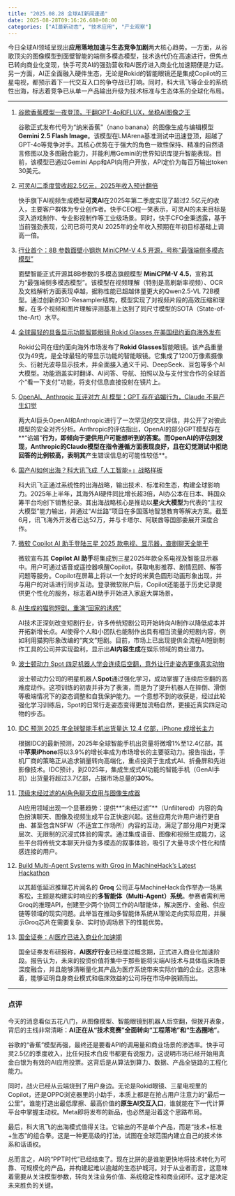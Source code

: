 ```yaml
---
title: "2025.08.28 全球AI新闻速递"
date: 2025-08-28T09:16:26.688+08:00
categories: ["AI最新动态", "技术应用", "产业观察"]
---
```


今日全球AI领域呈现出**应用落地加速**与**生态竞争加剧**两大核心趋势。一方面，从谷歌顶尖的图像模型到面壁智能的端侧多模态模型，技术迭代仍在高速进行，但焦点已转向商业化变现，快手可灵AI的强劲营收和AI医疗进入商业化加速期便是力证。另一方面，AI正全面融入硬件生态，无论是Rokid的智能眼镜还是集成Copilot的三星电视，都预示着下一代交互入口的争夺战已打响。同时，科大讯飞等企业的系统性出海，标志着竞争已从单一产品输出升级为技术标准与生态体系的全球化布局。

---

1.  [谷歌香蕉模型一夜登顶，干翻GPT-4o和FLUX，坐稳AI图像之王](https://36kr.com/p/3440870841210246?f=rss)

    谷歌正式发布代号为“纳米香蕉”（nano banana）的图像生成与编辑模型 **Gemini 2.5 Flash Image**。该模型在LMArena基准测试中迅速登顶，超越了GPT-4o等竞争对手。其核心优势在于强大的角色一致性保持、精准的自然语言修图以及多图融合能力，并能利用Gemini的世界知识库提升智能表现。目前，该模型已通过Gemini App和API向用户开放，API定价为每百万输出token 30美元。

2.  [可灵AI二季度营收超2.5亿元，2025年收入预计翻倍](https://36kr.com/p/3440914362390153?f=rss)

    快手旗下AI视频生成模型**可灵AI**在2025年第二季度实现了超过2.5亿元的收入，主要客户群体为专业创作者。快手CEO程一笑表示，可灵AI的未来目标是深入游戏制作、专业影视制作等工业级场景。同时，快手CFO金秉透露，基于当前强劲表现，公司已将可灵AI 2025年的全年收入预期在年初目标基础上调高一倍。

3.  [行业首个：8B 参数面壁小钢炮 MiniCPM-V 4.5 开源，号称“最强端侧多模态模型”](https://www.ithome.com/0/878/512.htm)

    面壁智能正式开源其8B参数的多模态旗舰模型 **MiniCPM-V 4.5**，宣称其为“最强端侧多模态模型”。该模型在视频理解（特别是高刷新率视频）、OCR及文档解析方面表现卓越，据称性能已超越体量更大的Qwen2.5-VL 72B模型。通过创新的3D-Resampler结构，模型实现了对视频片段的高效压缩和理解，在多个视频和图片理解评测基准上达到了同尺寸模型的SOTA（State-of-the-Art）水平。

4.  [全球最轻的具备显示功能智能眼镜 Rokid Glasses 在美国纽约面向海外发布](https://www.ithome.com/0/878/526.htm)

    Rokid公司在纽约面向海外市场发布了**Rokid Glasses**智能眼镜。该产品重量仅为49克，是全球最轻的带显示功能的智能眼镜。它集成了1200万像素摄像头、衍射光波导显示技术，并全面接入通义千问、DeepSeek、豆包等多个AI大模型。功能涵盖实时翻译、AI问答、导航、拍照以及与支付宝合作的全球首个“看一下支付”功能，将支付信息直接投射在镜片上。

5.  [OpenAI、Anthropic 互评对方 AI 模型：GPT 存在谄媚行为，Claude 不易产生幻觉](https://www.ithome.com/0/878/550.htm)

    两大AI巨头OpenAI和Anthropic进行了一次罕见的交叉评估，并公开了对彼此模型的安全对齐分析。Anthropic的评估指出，OpenAI的部分GPT模型存在**“谄媚”**行为，即倾向于提供用户可能想听到的答案。而OpenAI的评估则发现，Anthropic的Claude模型在指令遵循方面表现良好，且在幻觉测试中拒绝回答的比例较高，表明其**产生错误信息的可能性较低**。

6.  [国产AI如何出海？科大讯飞成「人工智能+」战略样板](https://36kr.com/p/3440952551593344?f=rss)

    科大讯飞正通过系统性的出海战略，输出技术、标准和生态，构建全球影响力。2025年上半年，其海外AI硬件同比增长超3倍，AI办公本在日本、韩国众筹平台均创下销售纪录。其出海战略核心是推动以**星火大模型**为代表的“主权大模型”能力输出，并通过“AI丝路”项目在多国落地智慧教育等解决方案。截至6月，讯飞海外开发者已达52万，并与卡塔尔、阿联酋等国部委展开深度合作。

7.  [微软 Copilot AI 助手登陆三星 2025 款电视、显示器，查剧聊天全能干](https://www.ithome.com/0/878/541.htm)

    微软宣布其 **Copilot AI 助手**将集成到三星2025年款全系电视及智能显示器中。用户可通过语音或遥控器唤醒Copilot，获取电影推荐、剧情回顾、解答问题等服务。Copilot在屏幕上将以一个友好的米黄色圆形动画形象出现，并与用户的对话进行同步互动。登录微软账户后，Copilot还能基于历史记录提供更个性化的服务，标志着AI助手开始进入家庭大屏场景。

8.  [AI生成的猫狗短剧，重演“回家的诱惑”](https://36kr.com/p/3440906609546887?f=rss)

    AI技术正深刻改变短剧行业，许多传统短剧公司开始转向AI制作以降低成本并开拓新增长点。AI使得个人和小团队也能制作出具有相当流量的短剧内容，例如利用猫狗形象改编的“爽文”短剧。目前，市场上已出现提供全流程AI短剧制作工具的公司并实现盈利，显示出**AI内容生成**在娱乐领域的商业潜力。

9.  [波士顿动力 Spot 四足机器人学会连续后空翻，意外让行走姿态更像真实动物](https://www.ithome.com/0/878/559.htm)

    波士顿动力公司的明星机器人**Spot**通过强化学习，成功掌握了连续后空翻的高难度动作。这项训练的初衷并非为了表演，而是为了提升机器人在摔倒、滑倒等极端情况下的姿态调整和自我保护能力。一个意想不到的收获是，经过此轮强化学习训练后，Spot的日常行走姿态变得更加流畅自然，更接近真实四足动物的步态。

10. [IDC 预测 2025 年全球智能手机出货量达 12.4 亿部，iPhone 成增长主力](https://www.ithome.com/0/878/532.htm)

    根据IDC的最新预测，2025年全球智能手机出货量将微增1%至12.4亿部，其中**苹果iPhone**将以3.9%的增长率成为市场增长的主要驱动力。报告指出，手机厂商的策略正从追求销量转向高端化，重点投资于生成式AI、折叠屏和先进影像技术。IDC预计，到2025年，集成生成式AI功能的智能手机（GenAI手机）出货量将超过3.7亿部，占据市场总量的**30%**。

11. [顶级未经过滤的AI角色聊天应用与图像生成器](https://ai2people.com/unfiltered-character-ai-chat-app-with-image-generator/)

    AI应用领域出现一个显著趋势：提供**“未经过滤”**（Unfiltered）内容的角色扮演聊天、图像及视频生成平台正快速兴起。这些应用允许用户进行更自由、甚至包含NSFW（不适宜工作场所）内容的互动，满足了部分用户对更深层次、无限制的沉浸式体验的需求。通过集成语音、图像和视频生成能力，这些平台将传统文本聊天升级为多模态的叙事体验，吸引了大量寻求个性化和情感连接的用户。

12. [Build Multi-Agent Systems with Groq in MachineHack’s Latest Hackathon](https://analyticsindiamag.com/ai-highlights/build-multi-agent-systems-with-groq-in-machinehacks-latest-hackathon/)

    以其超低延迟推理芯片闻名的 **Groq** 公司正与MachineHack合作举办一场黑客松，主题是构建实时响应的**多智能体（Multi-Agent）系统**。参赛者需利用Groq的推理API，创建至少两个协同工作的AI智能体，解决医疗、金融、供应链等领域的现实问题。此举旨在推动多智能体系统从理论走向实际应用，并展示Groq芯片在需要复杂、实时协调场景下的性能优势。

13. [国金证券：AI医疗已进入商业化加速期](https://36kr.com/newsflashes/3441761040438659?f=rss)

    国金证券发布研报称，**AI医疗行业**已经度过概念期，正式进入商业化加速阶段。报告认为，未来的投资价值将集中于那些能将尖端AI技术与具体临床场景深度融合，并且能够清晰量化其产品为医疗系统带来实际价值的企业。这意味着，能够证明自身商业模式和临床效益的公司将在市场中脱颖而出。

---

### 点评

今天的消息看似五花八门，从图像模型、智能眼镜到机器人后空翻，但拨开表象，背后的主线非常清晰：**AI正在从“技术竞赛”全面转向“工程落地”和“生态圈地”**。

谷歌的“香蕉”模型再强，最终还是要看API的调用量和商业场景的渗透率。快手可灵2.5亿的季度收入，比任何技术白皮书都更有说服力，这说明市场已经开始用真金白银为有效的AI应用投票。这背后是从算法到算力、数据、产品全链路的工程化能力。

同时，战火已经从云端烧到了用户身边。无论是Rokid眼镜、三星电视里的Copilot，还是OPPO浏览器里的小助手，本质上都是在抢占用户注意力的“最后一公里”。谁能打造出最低摩擦、最高价值的**原生AI交互入口**，谁就能在下一代计算平台中掌握主动权。Meta即将发布的新品，也必然是沿着这个思路布局。

最后，科大讯飞的出海模式值得关注。它输出的不是单个产品，而是“技术+标准+生态”的组合拳。这是一种更高级的打法，试图在全球范围内建立自己的技术体系和话语权。

总而言之，AI的“PPT时代”已经结束了。现在比拼的是谁能更快地将技术转化为可靠、可规模化的产品，并构建起难以逾越的生态护城河。对于从业者而言，这意味着需要从关注模型参数，转向关注业务价值、系统稳定性和商业闭环。这才是决定未来胜负的关键。